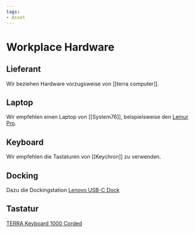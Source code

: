```yaml
---
tags:
- Asset
---
```

# Workplace Hardware

## Lieferant

Wir beziehen Hardware vorzugsweise von [[terra computer]].

## Laptop

Wir empfehlen einen Laptop von [[System76]], beispielsweise den [Lemur Pro](https://system76.com/laptops/lemur).

## Keyboard

Wir empfehlen die Tastaturen von [[Keychron]] zu verwenden.

## Docking

Dazu die Dockingstation [Lenovo USB-C Dock](https://www.digitec.ch/de/s1/product/lenovo-usb-c-dock-2-gen-hdmi-displayport-90w-usb-a-dockingstation-11819345)

## Tastatur

[TERRA Keyboard 1000 Corded](https://terra-computer.ch/product/terra-keyboard-1000-corded-de-usb-black/)